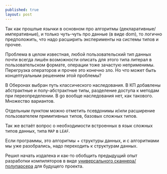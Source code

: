 ```yaml
---
published: true
layout: post
---
```


Так как прошлые язычки в основном про алгоритмы (декларативные/императивные), и только чуть-чуть про данные (в виде dom), то логично предположить, что надо расширить эксперименты на системы типов и прочее.

Проблема в целом известная, любой пользовательский тип данных почти всегда лишён возможности описать для этого типа литерал в пользовательском формате, операции тоже зачастую неприменимы. Перегрузка операторов и прочее это конечно зло. Но что может быть концептуальным решением этой проблемы?

В Оберонах выбран путь классического наследования. В КП добавлены абстрактные и полу-абстрактные типы, разделение доступа к методам при переопределении. В go вообще наследования нет, как такового. Множество вариантов.

Отдельным пунктом можно отметить псевдонимы и/или расширение пользователем примитивных типов, базовых сложных типов.

Так же встаёт вопрос о необходимости встроенных в язык сложных типов данных, типа `MAP` в `LEAF`.

Если программы, это алгоритмы + структуры данных, и с алгоритмами мы уже разобрались, надо переходить к структурам данных.

Решил начать издалека и как-то обобщить предыдущий опыт разработки компиляторов в виде [универсального сканнера/полупарсера](https://github.com/kpmy/tier) для будущего проекта.
